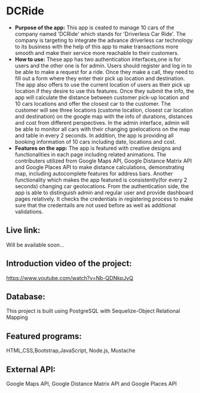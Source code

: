 # DCRide
* **Purpose of the app:** 
   This app is ceated to manage 10 cars of the company named 'DCRide' which stands for 'Driverless Car Ride'. The company is targeting to integrate the advance driverless car technology to its business with the help of this app to make transactions more smooth and make their service more reachable to their customers.
* **How to use:**
   These app has two authentication interfaces,one is for users and the other one is for admin. Users should register and log in to be able to make a request for a ride. Once they make a call, they need to fill out a form where they enter their pick up location and destination. The app also offers to use the current location of users as their pick up location if they desire to use this features. Once they submit the info, the app will calculate the distance between customer pick-up location and 10 cars locations and offer the closest car to the customer. The customer will see three locations (custome location, closest car location and destination) on the google map with the info of durations, distances and cost from different perspectives.
   In the admin interface, admin will be able to monitor all cars with their changing goelocations on the map and table in every 2 seconds. In addition, the app is providing all booking information of 10 cars including date, locations and cost.
* **Features on the app:**
   The app is featured with creative designs and functionalities in each page including related animations. The contributers utilized from Google Maps API, Google Distance Matrix API and Google Places API to make distance calculations, demonstrating map, including autocomplete features for address bars. Another functionality which makes the app featured is consistently(for every 2 seconds) changing car geolocations. 
   From the authentication side, the app is able to distinguish admin and regular user and provide dashboard pages relatively. It checks the credentials in registering process to make sure that the credentails are not used before as well as additional validations.  
   
## Live link: 
Will be available soon...

## Introduction video of the project: 
https://www.youtube.com/watch?v=Nb-QDNkpJvQ

## Database: 
This project is built using PostgreSQL with Sequelize-Object Relational Mapping
## Featured programs: 
HTML,CSS,Bootstrap,JavaScript, Node.js, Mustache
## External API:
Google Maps API, Google Distance Matrix API and Google Places API
